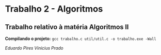 # Trabalho 2 - Algoritmos
## Trabalho relativo à matéria Algoritmos II

**Compilando o projeto:**
`gcc trabalho.c util/util.c -o trabalho.exe -Wall`

*Eduardo Pires*
*Vinicius Prado*